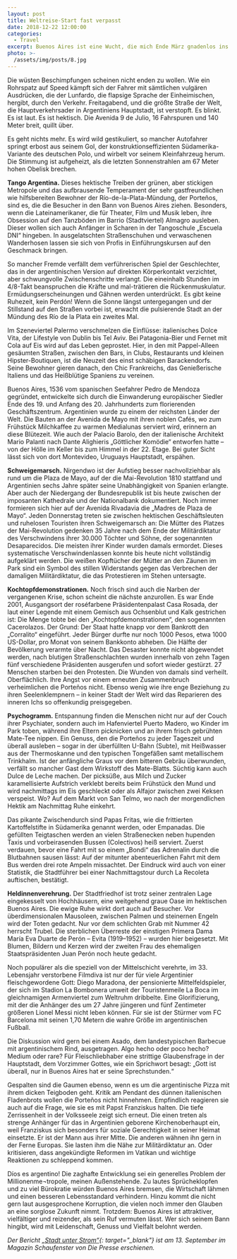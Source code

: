 ```yaml
---
layout: post
title: Weltreise-Start fast verpasst 
date: 2018-12-22 12:00:00
categories:
  - Travel
excerpt: Buenos Aires ist eine Wucht, die mich Ende März gnadenlos ins Backpacker-Leben katapultierte. Die Porteños, wie sich die Einwohner nennen, sind sehr *loco in the coco* - etwas verrückt. Ein Grund, warum die Hauptstadt Argentiniens in den Bann zieht
photo: >-
  /assets/img/posts/8.jpg
---
```


Die wüsten Beschimpfungen scheinen nicht enden zu wollen. Wie ein Rohrspatz auf Speed kämpft sich der Fahrer mit sämtlichen vulgären Ausdrücken, die der Lunfardo, die flapsige Sprache der Einheimischen, hergibt, durch den Verkehr. Freitagabend, und die größte Straße der Welt, die Hauptverkehrsader in Argentiniens Hauptstadt, ist verstopft. Es blinkt. Es ist laut. Es ist hektisch. Die Avenida 9 de Julio, 16 Fahrspuren und 140 Meter breit, quillt über.

Es geht nichts mehr. Es wird wild gestikuliert, so mancher Autofahrer springt erbost aus seinem Gol, der konstruktionseffizienten Südamerika-Variante des deutschen Polo, und wirbelt vor seinem Kleinfahrzeug herum. Die Stimmung ist aufgeheizt, als die letzten Sonnenstrahlen am 67 Meter hohen Obelisk brechen.

**Tango Argentina.** Dieses hektische Treiben der grünen, aber stickigen Metropole und das aufbrausende Temperament der sehr gastfreundlichen wie hilfsbereiten Bewohner der Río-de-la-Plata-Mündung, der Porteños, sind es, die die Besucher in den Bann von Buenos Aires ziehen. Besonders, wenn die Lateinamerikaner, die für Theater, Film und Musik leben, ihre Obsession auf den Tanzböden im Barrio (Stadtviertel) Almagro ausleben. Dieser wollen sich auch Anfänger in Scharen in der Tangoschule „Escuela DNI“ hingeben. In ausgelatschten Straßenschuhen und verwaschenen Wanderhosen lassen sie sich von Profis in Einführungskursen auf den Geschmack bringen.

So mancher Fremde verfällt dem verführerischen Spiel der Geschlechter, das in der argentinischen Version auf direkten Körperkontakt verzichtet, aber schwungvolle Zwischenschritte verlangt. Die eineinhalb Stunden im 4/8-Takt beanspruchen die Kräfte und mal-trätieren die Rückenmuskulatur. Ermüdungserscheinungen und Gähnen werden unterdrückt. Es gibt keine Ruhezeit, kein Perdón! Wenn die Sonne längst untergegangen und der Stillstand auf den Straßen vorbei ist, erwacht die pulsierende Stadt an der Mündung des Río de la Plata ein zweites Mal.

Im Szeneviertel Palermo verschmelzen die Einflüsse: italienisches Dolce Vita, der Lifestyle von Dublin bis Tel Aviv. Bei Patagonia-Bier und Fernet mit Cola auf Eis wird auf das Leben geprostet. Hier, in den mit Pappel-Alleen gesäumten Straßen, zwischen den Bars, in Clubs, Restaurants und kleinen Hipster-Boutiquen, ist die Neuzeit des einst schäbigen Barackendorfs. Seine Bewohner gieren danach, den Chic Frankreichs, das Genießerische Italiens und das Heißblütige Spaniens zu vereinen.

Buenos Aires, 1536 vom spanischen Seefahrer Pedro de Mendoza gegründet, entwickelte sich durch die Einwanderung europäischer Siedler Ende des 19. und Anfang des 20. Jahrhunderts zum florierenden Geschäftszentrum. Argentinien wurde zu einem der reichsten Länder der Welt. Die Bauten an der Avenida de Mayo mit ihren noblen Cafés, wo zum Frühstück Milchkaffee zu warmen Medialunas serviert wird, erinnern an diese Blütezeit. Wie auch der Palacio Barolo, den der italienische Architekt Mario Palanti nach Dante Alighieris „Göttlicher Komödie“ entworfen hatte – von der Hölle im Keller bis zum Himmel in der 22. Etage. Bei guter Sicht lässt sich von dort Montevideo, Uruguays Hauptstadt, erspähen.

**Schweigemarsch.** Nirgendwo ist der Aufstieg besser nachvollziehbar als rund um die Plaza de Mayo, auf der die Mai-Revolution 1810 stattfand und Argentinien sechs Jahre später seine Unabhängigkeit von Spanien erlangte. Aber auch der Niedergang der Bundesrepublik ist bis heute zwischen der imposanten Kathedrale und der Nationalbank dokumentiert. Noch immer formieren sich hier auf der Avenida Rivadavia die „Madres de Plaza de Mayo“. Jeden Donnerstag treten sie zwischen hektischen Geschäftsleuten und ruhelosen Touristen ihren Schweigemarsch an: Die Mütter des Platzes der Mai-Revolution gedenken 35 Jahre nach dem Ende der Militärdiktatur des Verschwindens ihrer 30.000 Töchter und Söhne, der sogenannten Desaparecidos. Die meisten ihrer Kinder wurden damals ermordet. Dieses systematische Verschwindenlassen konnte bis heute nicht vollständig aufgeklärt werden. Die weißen Kopftücher der Mütter an den Zäunen im Park sind ein Symbol des stillen Widerstands gegen das Verbrechen der damaligen Militärdiktatur, die das Protestieren im Stehen untersagte.

**Kochtopfdemonstrationen.** Noch frisch sind auch die Narben der vergangenen Krise, schon scheint die nächste anzurollen. Es war Ende 2001, Ausgangsort der roséfarbene Präsidentenpalast Casa Rosada, der laut einer Legende mit einem Gemisch aus Ochsenblut und Kalk gestrichen ist: Die Menge tobte bei den „Kochtopfdemonstrationen“, den sogenannten Cacerolazos. Der Grund: Der Staat hatte knapp vor dem Bankrott den „Corralito“ eingeführt. Jeder Bürger durfte nur noch 1000 Pesos, etwa 1000 US-Dollar, pro Monat von seinem Bankkonto abheben. Die Hälfte der Bevölkerung verarmte über Nacht. Das Desaster konnte nicht abgewendet werden, nach blutigen Straßenschlachten wurden innerhalb von zehn Tagen fünf verschiedene Präsidenten ausgerufen und sofort wieder gestürzt. 27 Menschen starben bei den Protesten. Die Wunden von damals sind verheilt. Oberflächlich. Ihre Angst vor einem erneuten Zusammenbruch verheimlichen die Porteños nicht. Ebenso wenig wie ihre enge Beziehung zu ihren Seelenklempnern – in keiner Stadt der Welt wird das Reparieren des inneren Ichs so offenkundig preisgegeben.

**Psychogramm.** Entspannung finden die Menschen nicht nur auf der Couch ihrer Psychiater, sondern auch im Hafenviertel Puerto Madero, wo Kinder im Park toben, während ihre Eltern picknicken und an ihrem frisch gebrühten Mate-Tee nippen. Ein Genuss, den die Porteños zu jeder Tageszeit und überall ausleben – sogar in der überfüllten U-Bahn (Subte), mit Heißwasser aus der Thermoskanne und den typischen Tongefäßen samt metallischem Trinkhalm. Ist der anfängliche Graus vor dem bitteren Gebräu überwunden, verfällt so mancher Gast dem Wirkstoff des Mate-Blatts. Süchtig kann auch Dulce de Leche machen. Der picksüße, aus Milch und Zucker karamellisierte Aufstrich verklebt bereits beim Frühstück den Mund und wird nachmittags im Eis geschleckt oder als Alfajor zwischen zwei Keksen verspeist. Wo? Auf dem Markt von San Telmo, wo nach der morgendlichen Hektik am Nachmittag Ruhe einkehrt.

Das pikante Zwischendurch sind Papas Fritas, wie die frittierten Kartoffelstifte in Südamerika genannt werden, oder Empanadas. Die gefüllten Teigtaschen werden an vielen Straßenecken neben hupenden Taxis und vorbeirasenden Bussen (Colectivos) heiß serviert. Zuerst verdauen, bevor eine Fahrt mit so einem „Bondi“ das Adrenalin durch die Blutbahnen sausen lässt: Auf der mitunter abenteuerlichen Fahrt mit dem Bus werden drei rote Ampeln missachtet. Der Eindruck wird auch von einer Statistik, die Stadtführer bei einer Nachmittagstour durch La Recoleta auftischen, bestätigt.

**Heldinnenverehrung.** Der Stadtfriedhof ist trotz seiner zentralen Lage eingekesselt von Hochhäusern, eine weitgehend graue Oase im hektischen Buenos Aires. Die ewige Ruhe wirkt dort auch auf Besucher. Vor überdimensionalen Mausoleen, zwischen Palmen und steinernen Engeln wird der Toten gedacht. Nur vor dem schlichten Grab mit Nummer 42 herrscht Trubel. Die sterblichen Überreste der einstigen Primera Dama María Eva Duarte de Perón – Evita (1919–1952) – wurden hier beigesetzt. Mit Blumen, Bildern und Kerzen wird der zweiten Frau des ehemaligen Staatspräsidenten Juan Perón noch heute gedacht.

Noch populärer als die speziell von der Mittelschicht verehrte, im 33. Lebensjahr verstorbene Filmdiva ist nur der für viele Argentinier fleischgewordene Gott: Diego Maradona, der pensionierte Mittelfeldspieler, der sich im Stadion La Bombonera unweit der Touristenmeile La Boca im gleichnamigen Armenviertel zum Weltruhm dribbelte. Eine Glorifizierung, mit der die Anhänger des um 27 Jahre jüngeren und fünf Zentimeter größeren Lionel Messi nicht leben können. Für sie ist der Stürmer vom FC Barcelona mit seinen 1,70 Metern die wahre Größe im argentinischen Fußball.

Die Diskussion wird gern bei einem Asado, dem landestypischen Barbecue mit argentinischem Rind, ausgetragen. Algo hecho oder poco hecho? Medium oder rare? Für Fleischliebhaber eine strittige Glaubensfrage in der Hauptstadt, dem Vorzimmer Gottes, wie ein Sprichwort besagt: „Gott ist überall, nur in Buenos Aires hat er seine Sprechstunden.“

Gespalten sind die Gaumen ebenso, wenn es um die argentinische Pizza mit ihrem dicken Teigboden geht. Kritik am Pendant des dünnen italienischen Fladenbrots wollen die Porteños nicht hinnehmen. Empfindlich reagieren sie auch auf die Frage, wie sie es mit Papst Franziskus halten. Die tiefe Zerrissenheit in der Volksseele zeigt sich erneut. Die einen treten als strenge Anhänger für das in Argentinien geborene Kirchenoberhaupt ein, weil Franziskus sich besonders für soziale Gerechtigkeit in seiner Heimat einsetzte. Er ist der Mann aus ihrer Mitte. Die anderen wähnen ihn gern in der Ferne Europas. Sie lasten ihm die Nähe zur Militärdiktatur an. Oder kritisieren, dass angekündigte Reformen im Vatikan und wichtige Reaktionen zu schleppend kommen.

Díos es argentino! Die zaghafte Entwicklung sei ein generelles Problem der Millionenme¬tropole, meinen Außenstehende. Zu lautes Sprücheklopfen und zu viel Bürokratie würden Buenos Aires bremsen, die Wirtschaft lähmen und einen besseren Lebensstandard verhindern. Hinzu kommt die nicht gern laut ausgesprochene Korruption, die vielen noch immer den Glauben an eine sorglose Zukunft nimmt. Trotzdem: Buenos Aires ist attraktiver, vielfältiger und reizender, als sein Ruf vermuten lässt. Wer sich seinem Bann hingibt, wird mit Leidenschaft, Genuss und Vielfalt belohnt werden.

*Der Bericht [„Stadt unter Strom“](https://diepresse.com/home/leben/reise/5491923/Buenos-Aires_Stadt-unter-Strom){: target="_blank"} ist am 13. September im Magazin Schaufenster von Die Presse erschienen.*